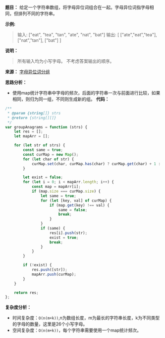 **题目：**
给定一个字符串数组，将字母异位词组合在一起。字母异位词指字母相同，但排列不同的字符串。

**示例:**
> 输入: ["eat", "tea", "tan", "ate", "nat", "bat"]
> 输出:
> [
>   ["ate","eat","tea"],
>   ["nat","tan"],
>   ["bat"]
> ]

**说明：**

> 所有输入均为小写字母。
> 不考虑答案输出的顺序。

**来源：** [字母异位词分组](https://leetcode-cn.com/problems/group-anagrams)

**思路分析：**
- 使用map统计字符串中字母的频次，后面的字符串一次与前面进行比较，如果相同，则归为同一组，不同则生成新的组。
**代码：**
```javascript
/**
 * @param {string[]} strs
 * @return {string[][]}
 */
var groupAnagrams = function (strs) {
    let res = [];
    let mapArr = [];

    for (let str of strs) {
        const same = true;
        const curMap = new Map();
        for (let char of str) {
            curMap.set(char, curMap.has(char) ? curMap.get(char) + 1 : 1);
        }

        let exist = false;
        for (let i = 0; i < mapArr.length; i++) {
            const map = mapArr[i];
            if (map.size === curMap.size) {
                let same = true;
                for (let [key, val] of curMap) {
                    if (map.get(key) !== val) {
                        same = false;
                        break;
                    }
                }
                if (same) {
                    res[i].push(str);
                    exist = true;
                    break;
                }
            }
        }

        if (!exist) {
            res.push([str]);
            mapArr.push(curMap);
        }
    }

    return res;
};
```

**复杂度分析：**
- 时间复杂度：`O(n(m+k))`,n为数组长度，m为最长的字符串长度，k为不同类型的字母的数量，这里是26个小写字母。
- 空间复杂度：`O(n(m+k))`，每个字符串需要使用一个map统计频次。